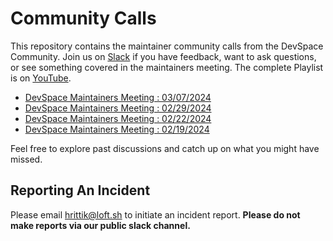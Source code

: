 # Community Calls 

This repository contains the maintainer community calls from the DevSpace Community. Join us on [Slack](https://slack.loft.sh/) if you have feedback, want to ask questions, or see something covered in the maintainers meeting. The complete Playlist is on [YouTube](https://youtube.com/playlist?list=PL8MSvTvMDqe5hZFjZX9lw1Ecq2xwWivp7&feature=shared).

- [DevSpace Maintainers Meeting : 03/07/2024](https://www.youtube.com/live/pYtQtQh6Zp4?si=DPqTYE1JfewMCBdm)
- [DevSpace Maintainers Meeting : 02/29/2024](https://www.youtube.com/live/btYC7VpJZws?si=nDBcMk2GDnI5Xtyo)
- [DevSpace Maintainers Meeting : 02/22/2024](https://youtu.be/2NmGUsj7LFw?feature=shared)
- [DevSpace Maintainers Meeting : 02/19/2024](https://youtu.be/-1EqOf8A-7c?feature=shared)

Feel free to explore past discussions and catch up on what you might have missed. 

## Reporting An Incident

Please email hrittik@loft.sh to initiate an incident report. **Please do not make reports via our public slack channel.**

